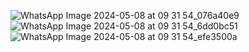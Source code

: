 ![WhatsApp Image 2024-05-08 at 09 31 54_076a40e9](https://github.com/abdallahyasser1277/HistoryCalc/assets/87530618/6e5364ec-59f8-4b88-ad82-6a46f823ac79)
![WhatsApp Image 2024-05-08 at 09 31 54_6dd0bc51](https://github.com/abdallahyasser1277/HistoryCalc/assets/87530618/7273c003-3768-4222-8d63-fce667d1e223)
![WhatsApp Image 2024-05-08 at 09 31 54_efe3500a](https://github.com/abdallahyasser1277/HistoryCalc/assets/87530618/8c8f205c-10f4-4791-a68d-a6cc9e8e75ae)
